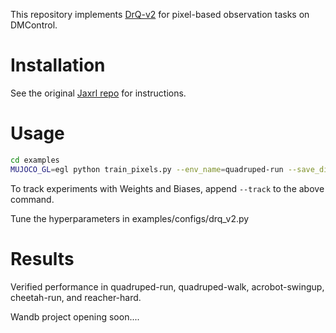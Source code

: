 This repository implements [DrQ-v2](https://arxiv.org/abs/2107.09645) for pixel-based observation tasks on DMControl.

# Installation
See the original [Jaxrl repo](https://github.com/ikostrikov/jaxrl) for instructions.

# Usage

```bash
cd examples
MUJOCO_GL=egl python train_pixels.py --env_name=quadruped-run --save_dir=./tmp/
```

To track experiments with Weights and Biases, append `--track` to the above command.

Tune the hyperparameters in examples/configs/drq_v2.py



# Results
Verified performance in quadruped-run, quadruped-walk, acrobot-swingup, cheetah-run, and reacher-hard.

Wandb project opening soon....

